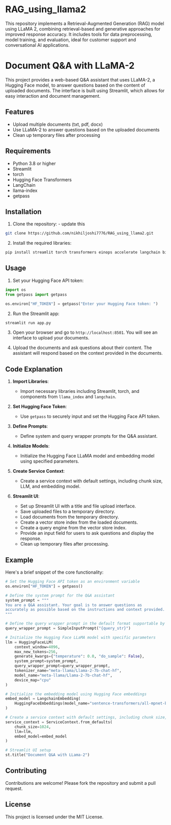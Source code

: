 # RAG_using_llama2
This repository implements a Retrieval-Augmented Generation (RAG) model using LLaMA 2, combining retrieval-based and generative approaches for improved response accuracy. It includes tools for data preprocessing, model training, and evaluation, ideal for customer support and conversational AI applications.

# Document Q&A with LLaMA-2

This project provides a web-based Q&A assistant that uses LLaMA-2, a Hugging Face model, to answer questions based on the content of uploaded documents. The interface is built using Streamlit, which allows for easy interaction and document management.

## Features

- Upload multiple documents (txt, pdf, docx)
- Use LLaMA-2 to answer questions based on the uploaded documents
- Clean up temporary files after processing

## Requirements

- Python 3.8 or higher
- Streamlit
- torch
- Hugging Face Transformers
- LangChain
- llama-index
- getpass

## Installation

1. Clone the repository: - update this

```bash
git clone https://github.com/nikhiljoshi7776/RAG_using_llama2.git
```

2. Install the required libraries:

```bash
pip install streamlit torch transformers einops accelerate langchain bitsandbytes llama-index llama-index-llms-llama-cpp llama-index-embeddings-huggingface llama-index-llms-huggingface langchain-community
```

## Usage

1. Set your Hugging Face API token:

```python
import os
from getpass import getpass

os.environ["HF_TOKEN"] = getpass("Enter your Hugging Face token: ")
```

2. Run the Streamlit app:

```bash
streamlit run app.py
```

3. Open your browser and go to `http://localhost:8501`. You will see an interface to upload your documents.

4. Upload the documents and ask questions about their content. The assistant will respond based on the context provided in the documents.

## Code Explanation

1. **Import Libraries**:
   - Import necessary libraries including Streamlit, torch, and components from `llama_index` and `langchain`.

2. **Set Hugging Face Token**:
   - Use `getpass` to securely input and set the Hugging Face API token.

3. **Define Prompts**:
   - Define system and query wrapper prompts for the Q&A assistant.

4. **Initialize Models**:
   - Initialize the Hugging Face LLaMA model and embedding model using specified parameters.

5. **Create Service Context**:
   - Create a service context with default settings, including chunk size, LLM, and embedding model.

6. **Streamlit UI**:
   - Set up Streamlit UI with a title and file upload interface.
   - Save uploaded files to a temporary directory.
   - Load documents from the temporary directory.
   - Create a vector store index from the loaded documents.
   - Create a query engine from the vector store index.
   - Provide an input field for users to ask questions and display the response.
   - Clean up temporary files after processing.

## Example

Here's a brief snippet of the core functionality:

```python
# Set the Hugging Face API token as an environment variable
os.environ["HF_TOKEN"] = getpass()

# Define the system prompt for the Q&A assistant
system_prompt = """
You are a Q&A assistant. Your goal is to answer questions as
accurately as possible based on the instructions and context provided.
"""

# Define the query wrapper prompt in the default format supportable by LLama2
query_wrapper_prompt = SimpleInputPrompt("{query_str}")

# Initialize the Hugging Face LLaMA model with specific parameters
llm = HuggingFaceLLM(
    context_window=4096,
    max_new_tokens=256,
    generate_kwargs={"temperature": 0.0, "do_sample": False},
    system_prompt=system_prompt,
    query_wrapper_prompt=query_wrapper_prompt,
    tokenizer_name="meta-llama/Llama-2-7b-chat-hf",
    model_name="meta-llama/Llama-2-7b-chat-hf",
    device_map="cpu"
)

# Initialize the embedding model using Hugging Face embeddings
embed_model = LangchainEmbedding(
    HuggingFaceEmbeddings(model_name="sentence-transformers/all-mpnet-base-v2")
)

# Create a service context with default settings, including chunk size, LLM, and embedding model
service_context = ServiceContext.from_defaults(
    chunk_size=1024,
    llm=llm,
    embed_model=embed_model
)

# Streamlit UI setup
st.title("Document Q&A with LLama-2")
```

## Contributing

Contributions are welcome! Please fork the repository and submit a pull request.

## License

This project is licensed under the MIT License.
